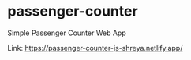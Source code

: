 # passenger-counter
Simple Passenger Counter Web App

Link: https://passenger-counter-js-shreya.netlify.app/
